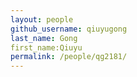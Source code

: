 ```yaml
---
layout: people
github_username: qiuyugong
last_name: Gong
first_name:Qiuyu  
permalink: /people/qg2181/
---
```


